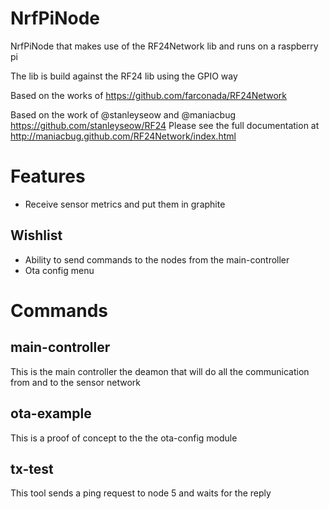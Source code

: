 # NrfPiNode 

NrfPiNode that makes use of the RF24Network lib and runs on a raspberry pi

The lib is build against the RF24 lib using the GPIO way

Based on the works of https://github.com/farconada/RF24Network

Based on the work of @stanleyseow and @maniacbug
https://github.com/stanleyseow/RF24
Please see the full documentation at http://maniacbug.github.com/RF24Network/index.html

# Features
* Receive sensor metrics and put them in graphite

## Wishlist
* Ability to send commands to the nodes from the main-controller
* Ota config menu

# Commands
## main-controller
This is the main controller the deamon that will do all the communication from and to the sensor network

## ota-example
This is a proof of concept to the the ota-config module

## tx-test
This tool sends a ping request to node 5 and waits for the reply 

